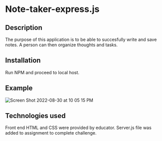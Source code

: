 # Note-taker-express.js

## Description
The purpose of this application is to be able to succesfully write and save notes.  A person can then organize thoughts and tasks.
## Installation
Run NPM and proceed to local host.
## Example
![Screen Shot 2022-08-30 at 10 05 15 PM](https://user-images.githubusercontent.com/107006987/187590441-d79f11c7-2dce-42ce-bf03-a73e28b1081a.png)
## Technologies used
Front end HTML and CSS were provided by educator.  Server.js file was added to assignment to complete challenge.
